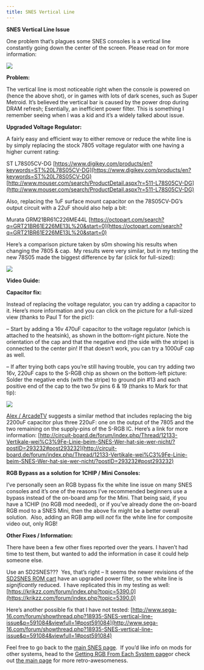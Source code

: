 ```yaml
---
title: SNES Vertical Line
---
```


**SNES Vertical Line Issue**

One problem that’s plagues some SNES consoles is a vertical line constantly going down the center of the screen. Please read on for more information:

![](https://cdn.retrorgb.com/images/SNESVerticalLine.jpg)

**Problem:**

The vertical line is most noticeable right when the console is powered on (hence the above shot), or in games with lots of dark scenes, such as Super Metroid. It’s believed the vertical bar is caused by the power drop during DRAM refresh; Esentially, an inefficient power filter. This is something I remember seeing when I was a kid and it’s a widely talked about issue.

**Upgraded Voltage Regulator:**

A fairly easy and efficient way to either remove or reduce the white line is by simply replacing the stock 7805 voltage regulator with one having a higher current rating:

ST L78S05CV-DG
[https://www.digikey.com/products/en?keywords=ST%20L78S05CV-DG](https://www.digikey.com/products/en?keywords=ST%20L78S05CV-DG)
[http://www.mouser.com/search/ProductDetail.aspx?r=511-L78S05CV-DG](http://www.mouser.com/search/ProductDetail.aspx?r=511-L78S05CV-DG)

Also, replacing the 1uF surface mount capacitor on the 78S05CV-DG’s output circuit with a 22uF should also help a bit:

Murata GRM21BR61C226ME44L
[https://octopart.com/search?q=GRT21BR61E226ME13L%20&start=0](https://octopart.com/search?q=GRT21BR61E226ME13L%20&start=0)

Here’s a comparison picture taken by s0m showing his results when changing the 7805 & cap.  My results were very similar, but in my testing the new 78S05 made the biggest difference by far (click for full-sized):

[![](https://cdn.retrorgb.com/images/s0mSNES_White_Line_Compare-small.jpg)](https://cdn.retrorgb.com/images/s0mSNES_White_Line_Compare.jpg)

**Video Guide:**

**Capacitor fix:**

Instead of replacing the voltage regulator, you can try adding a capacitor to it. Here’s more information and you can click on the picture for a full-sized view (thanks to Paul T for the pic!):

– Start by adding a 16v 470uF capacitor to the voltage regulator (which is attached to the heatsink), as shown in the bottom-right picture. Note the orientation of the cap and that the negative end (the side with the stripe) is connected to the center pin! If that doesn’t work, you can try a 1000uF cap as well.

– If after trying both caps you’re still having trouble, you can try adding two 16v, 220uF caps to the S-RGB chip as shown on the bottom-left picture: Solder the negative ends (with the stripe) to ground pin #13 and each positive end of the cap to the two 5v pins 6 & 19 (thanks to Mark for that tip):

[![](https://cdn.retrorgb.com/images/SNESVerticalLinePaulVtFix-small.jpg)](https://cdn.retrorgb.com/images/SNESVerticalLinePaulVtFix.jpg)

[Alex / ArcadeTV](https://twitter.com/arcadetv) suggests a similar method that includes replacing the big 2200uF capacitor plus three 220uF: one on the output of the 7805 and the two remaining on the supply-pins of the S-RGB IC. Here’s a link for more information: [http://circuit-board.de/forum/index.php/Thread/12133-Vertikale-wei%C3%9Fe-Linie-beim-SNES-Wer-hat-sie-wer-nicht/?postID=293232#post293232](http://circuit-board.de/forum/index.php/Thread/12133-Vertikale-wei%C3%9Fe-Linie-beim-SNES-Wer-hat-sie-wer-nicht/?postID=293232#post293232)

**RGB Bypass as a solution for 1CHIP / Mini Consoles:**

I’ve personally seen an RGB bypass fix the white line issue on many SNES consoles and it’s one of the reasons I’ve recommended beginners use a bypass instead of the on-board amp for the Mini. That being said, if you have a 1CHIP (no RGB mod needed), or if you’ve already done the on-board RGB mod to a SNES Mini, then the above fix might be a better overall solution.  Also, adding an RGB amp will _not_ fix the white line for composite video out, only RGB!

>

**Other Fixes / Information:**

There have been a few other fixes reported over the years. I haven’t had time to test them, but wanted to add the information in case it could help someone else.

Use an SD2SNES???  Yes, that’s right – It seems the newer revisions of the [SD2SNES ROM cart](/romcarts) have an upgraded power filter, so the white line is _significantly_ reduced.  I have replicated this in my testing as well:  [https://krikzz.com/forum/index.php?topic=5390.0](https://krikzz.com/forum/index.php?topic=5390.0)

Here’s another possible fix that I have not tested: [http://www.sega-16.com/forum/showthread.php?18935-SNES-vertical-line-issue&p=591084&viewfull=1#post591084](http://www.sega-16.com/forum/showthread.php?18935-SNES-vertical-line-issue&p=591084&viewfull=1#post591084)

Feel free to go back to the [main SNES page](/consoles/snes/README.md).  If you’d like info on mods for other systems, head to the [Getting RGB From Each System page](consoles/README.md)or check out [the main page](/README.md) for more retro-awesomeness.
